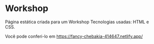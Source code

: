 # Workshop
Página estática criada para um Workshop
Tecnologias usadas: HTML e CSS.

Você pode conferi-lo em https://fancy-chebakia-414647.netlify.app/
